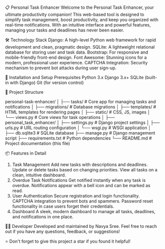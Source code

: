📋 Personal Task Enhancer
Welcome to the Personal Task Enhancer, your ultimate productivity companion! This web-based tool is designed to simplify task management, boost productivity, and keep you organized with real-time notifications. With an intuitive interface and powerful features, managing your tasks and deadlines has never been easier.


🛠️ Technology Stack
Django: A high-level Python web framework for rapid development and clean, pragmatic design.
SQLite: A lightweight relational database for storing user and task data.
Bootstrap: For responsive and mobile-friendly front-end design.
Font Awesome: Stunning icons for a modern, professional user experience.
CAPTCHA Integration: Security mechanism to prevent bot attacks during user sign-up.


🚀 Installation and Setup
Prerequisites
Python 3.x
Django 3.x+
SQLite (built-in with Django)
Git (for version control)

📂 Project Structure

personal-task-enhancer/
│
├── tasks/                # Core app for managing tasks and notifications
│   ├── migrations/       # Database migrations
│   ├── templates/        # HTML templates for rendering pages
│   ├── static/           # CSS, JS, images
│   └── views.py          # Core views for task operations
│
├── personal_task_enhancer/
│   ├── settings.py       # Django project settings
│   ├── urls.py           # URL routing configuration
│   └── wsgi.py           # WSGI application
│
├── db.sqlite3            # SQLite database
├── manage.py             # Django management script
├── requirements.txt      # Python dependencies
└── README.md             # Project documentation (this file)


📦 Features in Detail
1. Task Management
Add new tasks with descriptions and deadlines.
Update or delete tasks based on changing priorities.
View all tasks on a clean, intuitive dashboard.
2. Overdue Task Notifications
Get notified instantly when any task is overdue.
Notifications appear with a bell icon and can be marked as read.
3. User Authentication
Secure registration and login functionality.
CAPTCHA integration to prevent bots and spammers.
Password reset functionality in case users forget their credentials.
4. Dashboard
A sleek, modern dashboard to manage all tasks, deadlines, and notifications in one place.


👩‍💻 Developer
Developed and maintained by Navya Sree. Feel free to reach out if you have any questions, feedback, or suggestions!

⭐ Don't forget to give this project a star if you found it helpful!
